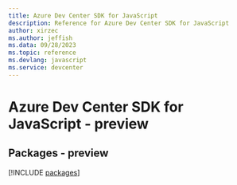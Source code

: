 ```yaml
---
title: Azure Dev Center SDK for JavaScript
description: Reference for Azure Dev Center SDK for JavaScript
author: xirzec
ms.author: jeffish
ms.data: 09/28/2023
ms.topic: reference
ms.devlang: javascript
ms.service: devcenter
---
```

# Azure Dev Center SDK for JavaScript - preview
## Packages - preview
[!INCLUDE [packages](dev-center-index.md)]
